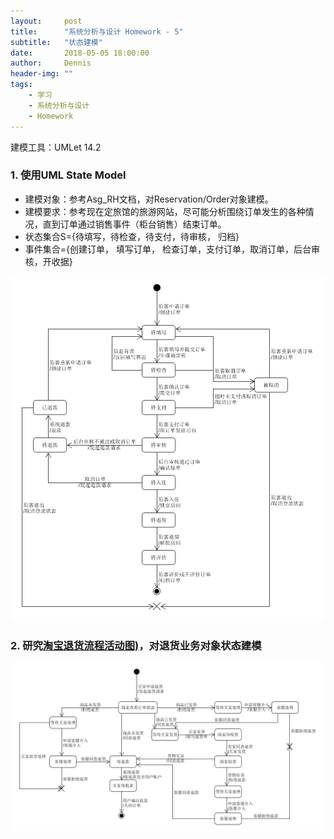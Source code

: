 ```yaml
---
layout:     post
title:      "系统分析与设计 Homework - 5"
subtitle:   "状态建模"
date:       2018-05-05 18:00:00
author:     Dennis
header-img: ""
tags:
    - 学习
    - 系统分析与设计
    - Homework
---
```


建模工具：UMLet 14.2

### 1. 使用UML State Model
 - 建模对象：参考Asg_RH文档，对Reservation/Order对象建模。
 - 建模要求：参考现在定旅馆的旅游网站，尽可能分析围绕订单发生的各种情况，直到订单通过销售事件（柜台销售）结束订单。
 - 状态集合S={待填写，待检查，待支付，待审核， 归档}
 - 事件集合={创建订单， 填写订单， 检查订单，支付订单，取消订单，后台审核，开收据}

 ![State Model](/img/in-post/SAAD-homework/hw6/订旅馆.png)

### 2. 研究[淘宝退货流程活动图)](http://bigdata.taobao.com/doc.htm?spm=a219a.7629065.1.21.mjYP25#?docType=1&docId=102594)，对退货业务对象状态建模

![State Model](/img/in-post/SAAD-homework/hw6/淘宝退货.png)
